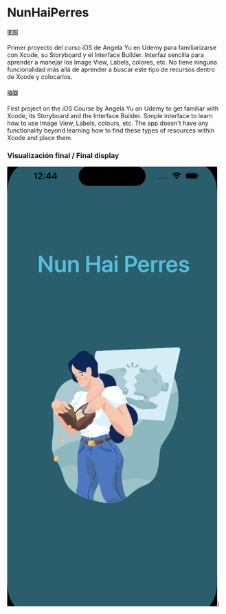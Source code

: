 # NunHaiPerres

#### :es:  
Primer proyecto del curso iOS de Angela Yu en Udemy para familiarizarse con Xcode, su Storyboard y el Interface Builder. 
Interfaz sencilla para aprender a manejar los Image View, Labels, colores, etc.
No tiene ninguna funcionalidad más allá de aprender a buscar este tipo de recursos dentro de Xcode y colocarlos.

#### :uk: 
First project on the iOS Course by Angela Yu on Udemy to get familiar with Xcode, its Storyboard and the Interface Builder.
Simple interface to learn how to use Image View, Labels, colours, etc.
The app doesn't have any functionality beyond learning how to find these types of resources within Xcode and place them.

### Visualización final / Final display
![Final display of the app on an iPhone simulator](https://github.com/lzmdev7/NunHaiPerres/blob/master/NunHaiPerres.png))
